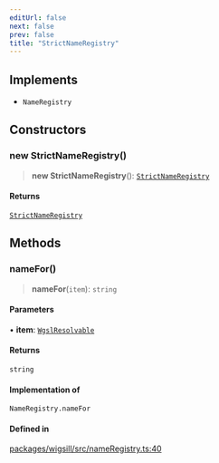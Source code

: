 ```yaml
---
editUrl: false
next: false
prev: false
title: "StrictNameRegistry"
---
```


## Implements

- `NameRegistry`

## Constructors

### new StrictNameRegistry()

> **new StrictNameRegistry**(): [`StrictNameRegistry`](/api/wigsill/classes/strictnameregistry/)

#### Returns

[`StrictNameRegistry`](/api/wigsill/classes/strictnameregistry/)

## Methods

### nameFor()

> **nameFor**(`item`): `string`

#### Parameters

• **item**: [`WgslResolvable`](/api/wigsill/interfaces/wgslresolvable/)

#### Returns

`string`

#### Implementation of

`NameRegistry.nameFor`

#### Defined in

[packages/wigsill/src/nameRegistry.ts:40](https://github.com/software-mansion-labs/wigsill/blob/3eabd476f023822e50f40404033f5b0520bf8089/packages/wigsill/src/nameRegistry.ts#L40)
